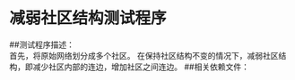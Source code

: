 # **减弱社区结构测试程序**  
##测试程序描述：  
首先，将原始网络划分成多个社区。 在保持社区结构不变的情况下，减弱社区结构，即减少社区内部的连边，增加社区之间连边。
##相关依赖文件：  


